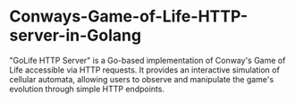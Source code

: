 # Conways-Game-of-Life-HTTP-server-in-Golang
"GoLife HTTP Server" is a Go-based implementation of Conway's Game of Life accessible via HTTP requests. It provides an interactive simulation of cellular automata, allowing users to observe and manipulate the game's evolution through simple HTTP endpoints.
